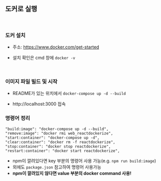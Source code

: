 ## 도커로 실행

<br>

### 도커 설치

- 주소: https://www.docker.com/get-started

- 설치 확인은 cmd 창에 `docker -v`

<br>

### 이미지 파일 빌드 및 시작

- README가 있는 위치에서 `docker-compose up -d --build`

- http://localhost:3000 접속

### 명령어 정리

```
"build:image": "docker-compose up -d --build",
"remove:image": "docker rmi web_reactdockerize",
"start:container": "docker-compose up -d",
"clear:container": "docker rm -f reactdockerize",
"stop:container": "docker stop reactdockerize",
"restart:container": "docker start reactdockerize",
```

- npm이 깔려있다면 key 부분의 명령어 사용 가능(e.g. `npm run build:image`)
- 외에도 `package.json` 참고하여 명령어 사용가능
- **npm이 깔려있지 않다면 value 부분의 docker command 사용!**
